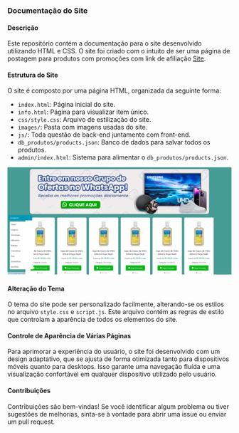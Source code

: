 ### Documentação do Site
#### Descrição

Este repositório contém a documentação para o site desenvolvido utilizando HTML e CSS. O site foi criado com o intuito de ser uma página de postagem para produtos com promoções com link de afiliação [Site](https://cuponsdahuldi.com.br/).

#### Estrutura do Site
O site é composto por uma página HTML, organizada da seguinte forma:

- `index.html`: Página inicial do site.
- `info.html`: Página para visualizar item único.
- `css/style.css`: Arquivo de estilização do site.
- `images/`: Pasta com imagens usadas do site.
- `js/`: Toda questão de back-end juntamente com front-end.
- `db_produtos/products.json`: Banco de dados para salvar todos os produtos.
- `admin/index.html`: Sistema para alimentar o `db_produtos/products.json`.

![Site](images/site.png)

#### Alteração do Tema
O tema do site pode ser personalizado facilmente, alterando-se os estilos no arquivo `style.css` e `script.js`. Este arquivo contém as regras de estilo que controlam a aparência de todos os elementos do site.

#### Controle de Aparência de Várias Páginas
Para aprimorar a experiência do usuário, o site foi desenvolvido com um design adaptativo, que se ajusta de forma otimizada tanto para dispositivos móveis quanto para desktops. Isso garante uma navegação fluída e uma visualização confortável em qualquer dispositivo utilizado pelo usuário.

#### Contribuições
Contribuições são bem-vindas! Se você identificar algum problema ou tiver sugestões de melhorias, sinta-se à vontade para abrir uma issue ou enviar um pull request.
